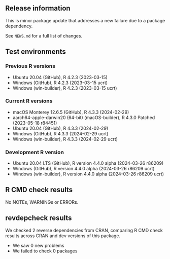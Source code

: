 ## Release information

This is minor package update that addresses a new failure due to a package dependency. 

See `NEWS.md` for a full list of changes.

## Test environments

### Previous R versions
* Ubuntu 20.04                 (GitHub), R 4.2.3 (2023-03-15)
* Windows                      (GitHub), R 4.2.3 (2023-03-15 ucrt)
* Windows                 (win-builder), R 4.2.3 (2023-03-15 ucrt)

### Current R versions
* macOS Monterey 12.6.5                  (GitHub), R 4.3.3 (2024-02-29)
* aarch64-apple-darwin20 (64-bit) (macOS-builder), R 4.3.0 Patched (2023-05-18 r84451)
* Ubuntu 20.04                           (GitHub), R 4.3.3 (2024-02-29)
* Windows                                (GitHub), R 4.3.3 (2024-02-29 ucrt)
* Windows                           (win-builder), R 4.3.3 (2024-02-29 ucrt)

### Development R version
* Ubuntu 20.04 LTS             (GitHub), R version 4.4.0 alpha (2024-03-26 r86209)
* Windows                      (GitHub), R version 4.4.0 alpha (2024-03-26 r86209 ucrt)
* Windows                 (win-builder), R version 4.4.0 alpha (2024-03-26 r86209 ucrt)

## R CMD check results

No NOTEs, WARNINGs or ERRORs.

## revdepcheck results

We checked 2 reverse dependencies from CRAN, comparing R CMD check results across CRAN and dev versions of this package.

 * We saw 0 new problems
 * We failed to check 0 packages
